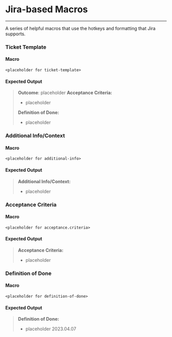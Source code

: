 # Jira-based Macros
------
A series of helpful macros that use the hotkeys and formatting that Jira supports.

### Ticket Template
#### Macro
```
<placeholder for ticket-template>
```

#### Expected Output
> **Outcome**: placeholder
> **Acceptance Criteria:**
> - placeholder
> 
> **Definition of Done:**
> - placeholder

### Additional Info/Context
#### Macro
```
<placeholder for additional-info>
```
#### Expected Output
> **Additional Info/Context:**
> - placeholder


### Acceptance Criteria
#### Macro
```
<placeholder for acceptance.criteria>
```
#### Expected Output
> **Acceptance Criteria:**
> - placeholder

### Definition of Done
#### Macro
```
<placeholder for definition-of-done>
```
#### Expected Output
> **Definition of Done:**
> - placeholder
2023.04.07